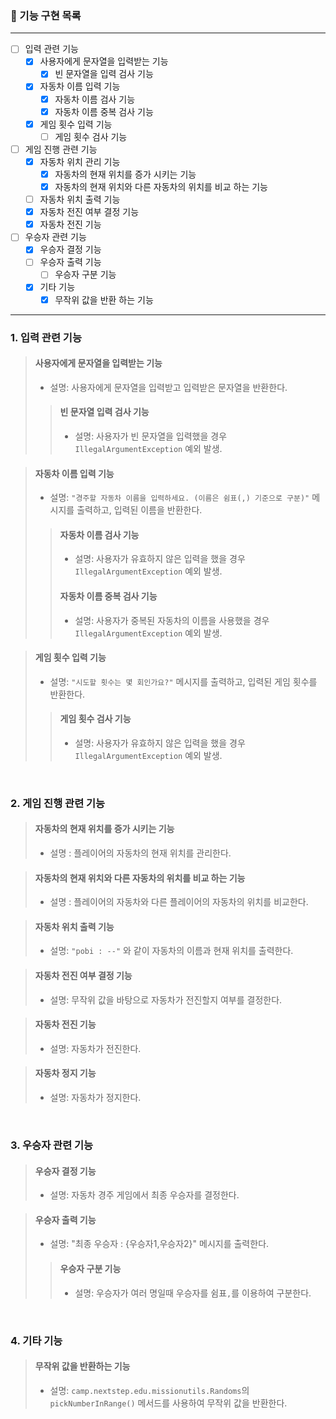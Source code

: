 ### 📃 기능 구현 목록
---

- [ ] 입력 관련 기능
    - [x] 사용자에게 문자열을 입력받는 기능
        - [x] 빈 문자열을 입력 검사 기능
    - [x] 자동차 이름 입력 기능
        - [x] 자동차 이름 검사 기능
        - [x] 자동차 이름 중복 검사 기능
    - [x] 게임 횟수 입력 기능
        - [ ] 게임 횟수 검사 기능
- [ ] 게임 진행 관련 기능
    - [x] 자동차 위치 관리 기능
        - [x] 자동차의 현재 위치를 증가 시키는 기능
        - [x] 자동차의 현재 위치와 다른 자동차의 위치를 비교 하는 기능
    - [ ] 자동차 위치 출력 기능
    - [x] 자동차 전진 여부 결정 기능
    - [x] 자동차 전진 기능
- [ ] 우승자 관련 기능
    - [x] 우승자 결정 기능
    - [ ] 우승자 출력 기능
        - [ ] 우승자 구분 기능
    - [x] 기타 기능
        - [x] 무작위 값을 반환 하는 기능

---

### 1. 입력 관련 기능

> #### 사용자에게 문자열을 입력받는 기능
>  - 설명: 사용자에게 문자열을 입력받고 입력받은 문자열을 반환한다.
>> #### 빈 문자열 입력 검사 기능
>>  - 설명: 사용자가 빈 문자열을 입력했을 경우 `IllegalArgumentException` 예외 발생.

> #### 자동차 이름 입력 기능
>  - 설명: `"경주할 자동차 이름을 입력하세요. (이름은 쉼표(,) 기준으로 구분)"` 메시지를 출력하고, 입력된 이름을 반환한다.
>
>> #### 자동차 이름 검사 기능
>>  - 설명: 사용자가 유효하지 않은 입력을 했을 경우 `IllegalArgumentException` 예외 발생.
>>
>> #### 자동차 이름 중복 검사 기능
>>  - 설명: 사용자가 중복된 자동차의 이름을 사용했을 경우 `IllegalArgumentException` 예외 발생.

> #### 게임 횟수 입력 기능
>  - 설명: `"시도할 횟수는 몇 회인가요?"` 메시지를 출력하고, 입력된 게임 횟수를 반환한다.
>
>> #### 게임 횟수 검사 기능
>>    - 설명: 사용자가 유효하지 않은 입력을 했을 경우 `IllegalArgumentException` 예외 발생.

<br>

### 2. 게임 진행 관련 기능

> #### 자동차의 현재 위치를 증가 시키는 기능
>   - 설명 : 플레이어의 자동차의 현재 위치를 관리한다.

> #### 자동차의 현재 위치와 다른 자동차의 위치를 비교 하는 기능
>   - 설명 : 플레이어의 자동차와 다른 플레이어의 자동차의 위치를 비교한다.

> #### 자동차 위치 출력 기능
>  - 설명: `"pobi : --"` 와 같이 자동차의 이름과 현재 위치를 출력한다.

> #### 자동차 전진 여부 결정 기능
>  - 설명: 무작위 값을 바탕으로 자동차가 전진할지 여부를 결정한다.

> #### 자동차 전진 기능
>  - 설명: 자동차가 전진한다.

> #### 자동차 정지 기능
>  - 설명: 자동차가 정지한다.


<br>

### 3. 우승자 관련 기능

> #### 우승자 결정 기능
>  - 설명: 자동차 경주 게임에서 최종 우승자를 결정한다.

> #### 우승자 출력 기능
>  - 설명: "최종 우승자 : {우승자1,우승자2}" 메시지를 출력한다.
>> #### 우승자 구분 기능
>>    - 설명: 우승자가 여러 명일때 우승자를 쉼표`,`를 이용하여 구분한다.

<br>

### 4. 기타 기능

> #### 무작위 값을 반환하는 기능
>  - 설명: `camp.nextstep.edu.missionutils.Randoms`의 `pickNumberInRange()` 메서드를 사용하여 무작위 값을 반환한다.
